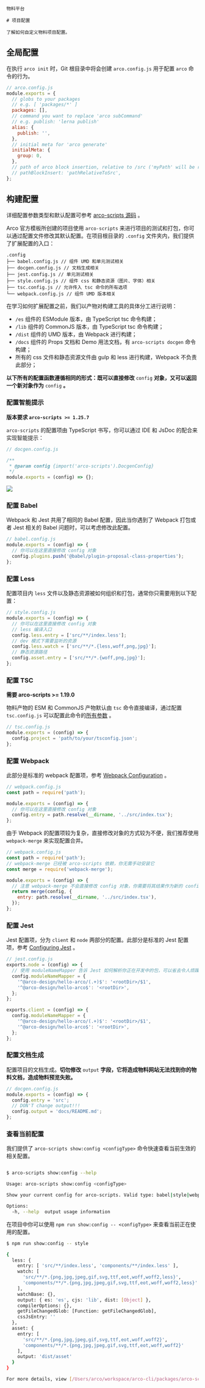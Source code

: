 `````
物料平台

# 项目配置

了解如何自定义物料项目配置。
`````

## 全局配置

在执行 `arco init` 时，Git 根目录中将会创建 `arco.config.js` 用于配置 `arco` 命令的行为。

```javascript
// arco.config.js
module.exports = {
  // globs to your packages
  // e.g. [ 'packages/*' ]
  packages: [],
  // command you want to replace 'arco subCommand'
  // e.g. publish: 'lerna publish'
  alias: {
    publish: '',
  },
  // initial meta for 'arco generate'
  initialMeta: {
    group: 0,
  },
  // path of arco block insertion, relative to /src ('myPath' will be resolved as '/src/myPath')
  // pathBlockInsert: 'pathRelativeToSrc',
};
```

## 构建配置

详细配置参数类型和默认配置可参考 [arco-scripts 源码](https://github.com/arco-design/arco-cli/tree/main/packages/arco-scripts/src/config) 。

Arco 官方模板所创建的项目使用 `arco-scripts` 来进行项目的测试和打包，你可以通过配置文件修改其默认配置。在项目根目录的 `.config` 文件夹内，我们提供了扩展配置的入口：

```
.config
├── babel.config.js // 组件 UMD 和单元测试相关
├── docgen.config.js // 文档生成相关
├── jest.config.js // 单元测试相关
├── style.config.js // 组件 css 和静态资源（图片、字体）相关
├── tsc.config.js // 允许传入 tsc 命令的所有选项
└── webpack.config.js // 组件 UMD 版本相关
```

在学习如何扩展配置之前，我们以产物对构建工具的具体分工进行说明：

- `/es` 组件的 ESModule 版本，由 TypeScript tsc 命令构建；
- `/lib` 组件的 CommonJS 版本，由 TypeScript tsc 命令构建；
- `/dist` 组件的 UMD 版本，由 Webpack 进行构建；
- `/docs` 组件的 Props 文档和 Demo 用法文档，有 `arco-scripts docgen` 命令构建；
- 所有的 css 文件和静态资源文件由 gulp 和 less 进行构建，Webpack 不负责此部分；

**以下所有的配置函数遵循相同的形式：既可以直接修改** `config` **对象，又可以返回一个新对象作为** `config` **。**

### 配置智能提示


**版本要求 `arco-scripts >= 1.25.7`**

`arco-scripts` 的配置项由 TypeScript 书写，你可以通过 IDE 和 JsDoc 的配合来实现智能提示：

```js
// docgen.config.js

/**
 * @param config {import('arco-scripts').DocgenConfig}
 */
module.exports = (config) => {};
```

![](https://p1-arco.byteimg.com/tos-cn-i-uwbnlip3yd/0cecc7d5998e81f8841460f205dffd5c.png~tplv-uwbnlip3yd-webp.webp)

### **配置 Babel**

Webpack 和 Jest 共用了相同的 Babel 配置，因此当你遇到了 Webpack 打包或者 Jest 相关的 Babel 问题时，可以考虑修改此配置。

```javascript
// babel.config.js
module.exports = (config) => {
  // 你可以在这里直接修改 config 对象
  config.plugins.push('@babel/plugin-proposal-class-properties');
};
```

### **配置 Less**

配置项目内 `less` 文件以及静态资源被如何组织和打包，通常你只需要用到以下配置：

```javascript
// style.config.js
module.exports = (config) => {
  // 你可以在这里直接修改 config 对象
  // less 编译入口
  config.less.entry = ['src/**/index.less'];
  // dev 模式下需要监听的资源
  config.less.watch = ['src/**/*.{less,woff,png,jpg}'];
  // 静态资源路径
  config.asset.entry = ['src/**/*.{woff,png,jpg}'];
};
```

### 配置 TSC

**需要 arco-scripts >= 1.19.0**

物料产物的 ESM 和 CommonJS 产物默认由 `tsc` 命令直接编译，通过配置 `tsc.config.js` 可以配置此命令的[所有参数](https://www.typescriptlang.org/docs/handbook/compiler-options.html) 。

```javascript
// tsc.config.js
module.exports = (config) => {
  config.project = 'path/to/your/tsconfig.json';
};
```

### 配置 Webpack

此部分是标准的 webpack 配置项，参考 [Webpack Configuration](https://webpack.js.org/configuration/) 。

```javascript
// webpack.config.js
const path = require('path');

module.exports = (config) => {
  // 你可以在这里直接修改 config 对象
  config.entry = path.resolve(__dirname, '../src/index.tsx');
};
```

由于 Webpack 的配置项较为复杂，直接修改对象的方式较为不便，我们推荐使用 `webpack-merge` 来实现配置合并。

```javascript
// webpack.config.js
const path = require('path');
// webpack-merge 已经被 arco-scripts 依赖，你无需手动安装它
const merge = require('webpack-merge');

module.exports = (config) => {
  // 注意 webpack-merge 不会直接修改 config 对象，你需要将其结果作为新的 config 返回
  return merge(config, {
    entry: path.resolve(__dirname, '../src/index.tsx'),
  });
};
```

### **配置 Jest**

Jest 配置项，分为 `client` 和 `node` 两部分的配置。此部分是标准的 Jest 配置项，参考 [Configuring Jest](https://jestjs.io/docs/en/configuration) 。

```javascript
// jest.config.js
exports.node = (config) => {
  // 使用 moduleNameMapper 告诉 Jest 如何解析你正在开发中的包，可以省去令人烦躁的 npm link 过程
  config.moduleNameMapper = {
    '^@arco-design/hello-arco/(.+)$': '<rootDir>/$1',
    '^@arco-design/hello-arco$': '<rootDir>',
  };
};

exports.client = (config) => {
  config.moduleNameMapper = {
    '^@arco-design/hello-arco/(.+)$': '<rootDir>/$1',
    '^@arco-design/hello-arco$': '<rootDir>',
  };
};
```

### **配置文档生成**

配置项目的文档生成。**切勿修改** `output` **字段，它将造成物料网站无法找到你的物料文档，造成物料预览失败。**

```javascript
// docgen.config.js
module.exports = (config) => {
  config.entry = 'src';
  // DON'T change output!!!
  config.output = 'docs/README.md';
};
```

### **查看当前配置**

我们提供了 `arco-scripts show:config <configType>` 命令快速查看当前生效的相关配置。

```bash

$ arco-scripts show:config --help

Usage: arco-scripts show:config <configType>

Show your current config for arco-scripts. Valid type: babel|style|webpack.component|webpack.site|webpack.icon|jest|docgen

Options:
  -h, --help  output usage information
```

在项目中你可以使用 `npm run show:config -- <configType>` 来查看当前正在使用的配置。

```bash
$ npm run show:config -- style

{
  less: {
    entry: [ 'src/**/index.less', 'components/**/index.less' ],
    watch: [
      'src/**/*.{png,jpg,jpeg,gif,svg,ttf,eot,woff,woff2,less}',
      'components/**/*.{png,jpg,jpeg,gif,svg,ttf,eot,woff,woff2,less}'
    ],
    watchBase: {},
    output: { es: 'es', cjs: 'lib', dist: [Object] },
    compilerOptions: {},
    getFileChangedGlob: [Function: getFileChangedGlob],
    cssJsEntry: ''
  },
  asset: {
    entry: [
      'src/**/*.{png,jpg,jpeg,gif,svg,ttf,eot,woff,woff2}',
      'components/**/*.{png,jpg,jpeg,gif,svg,ttf,eot,woff,woff2}'
    ],
    output: 'dist/asset'
  }
}

For more details, view [/Users/arco/workspace/arco-cli/packages/arco-scripts/config/style.config]
```
